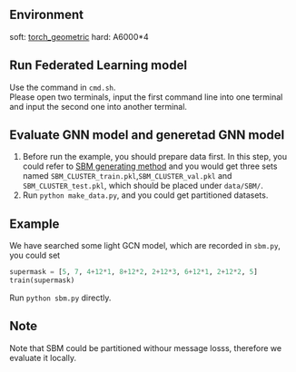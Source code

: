 ## Environment

soft: [torch_geometric](https://pytorch-geometric.readthedocs.io/en/latest/modules/nn.html)
hard: A6000*4

## Run Federated Learning model
Use the command in `cmd.sh`.<br>
Please open two terminals, input the first command line into one terminal and input the second one into another terminal.

## Evaluate GNN model and generetad GNN model

1. Before run the example, you should prepare data first. In this step, you could refer to [SBM generating method](https://github.com/graphdeeplearning/benchmarking-gnns/tree/master/data/SBMs) and you would get three sets named `SBM_CLUSTER_train.pkl`,`SBM_CLUSTER_val.pkl` and `SBM_CLUSTER_test.pkl`, which should be placed under `data/SBM/`.
2. Run `python make_data.py`, and you could get partitioned datasets.

## Example

We have searched some light GCN model, which are recorded in `sbm.py`, you could set
```python
supermask = [5, 7, 4+12*1, 8+12*2, 2+12*3, 6+12*1, 2+12*2, 5]
train(supermask)
```
Run `python sbm.py` directly.

## Note

Note that SBM could be partitioned withour message losss, therefore we evaluate it locally.
